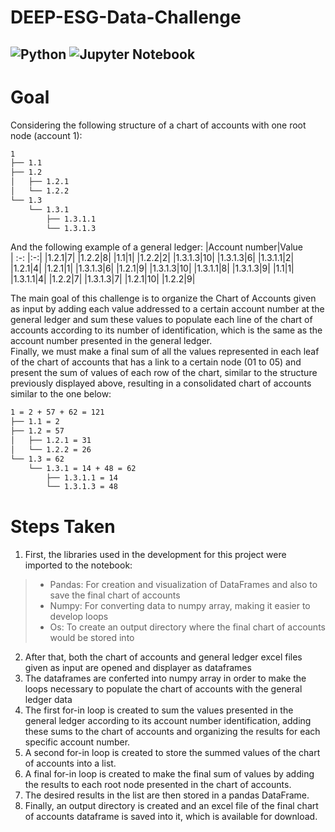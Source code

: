 # DEEP-ESG-Data-Challenge
![Python](https://img.shields.io/badge/python-3670A0?style=for-the-badge&logo=python&logoColor=ffdd54) ![Jupyter Notebook](https://img.shields.io/badge/jupyter-%23FA0F00.svg?style=for-the-badge&logo=jupyter&logoColor=white)
---

# Goal 
Considering the following structure of a chart of accounts with one root node (account 1):
```bash
1
├── 1.1  
├── 1.2  
│   ├── 1.2.1  
│   └── 1.2.2  
└── 1.3  
    └── 1.3.1  
        ├── 1.3.1.1  
        └── 1.3.1.3  
```
And the following example of a general ledger:
|Account number|Value    
| :-: |:-:|
|1.2.1|7|
|1.2.2|8|
|1.1|1|
|1.2.2|2|
|1.3.1.3|10|
|1.3.1.3|6|
|1.3.1.1|2|
|1.2.1|4|
|1.2.1|1|
|1.3.1.3|6|
|1.2.1|9|
|1.3.1.3|10|
|1.3.1.1|8|
|1.3.1.3|9|
|1.1|1|
|1.3.1.1|4|
|1.2.2|7|
|1.3.1.3|7|
|1.2.1|10|
|1.2.2|9|

The main goal of this challenge is to organize the Chart of Accounts given as input by adding each value addressed to a certain account number at the general ledger and sum these values to populate each line of the chart of accounts according to its number of identification, which is the same as the account number presented in the general ledger.<br>
Finally, we must make a final sum of all the values represented in each leaf of the chart of accounts that has a link to a certain node (01 to 05) and present the sum of values of each row of the chart, similar to the structure previously displayed above, resulting in a consolidated chart of accounts similar to the one below:

```bash
1 = 2 + 57 + 62 = 121
├── 1.1 = 2
├── 1.2 = 57
│   ├── 1.2.1 = 31 
│   └── 1.2.2 = 26
└── 1.3 = 62
    └── 1.3.1 = 14 + 48 = 62
        ├── 1.3.1.1 = 14
        └── 1.3.1.3 = 48
```

# Steps Taken

1. First, the libraries used in the development for this project were imported to the notebook:
 > - Pandas: For creation and visualization of DataFrames and also to save the final chart of accounts
 > - Numpy: For converting data to numpy array, making it easier to develop loops
 > - Os: To create an output directory where the final chart of accounts would be stored into 

2. After that, both the chart of accounts and general ledger excel files given as input are opened and displayer as dataframes
3. The dataframes are conferted into numpy array in order to make the loops necessary to populate the chart of accounts with the general ledger data
4. The first for-in loop is created to sum the values presented in the general ledger according to its account number identification, adding these sums to the chart of accounts and organizing the results for each specific account number.
5. A second for-in loop is created to store the summed values of the chart of accounts into a list.
6. A final for-in loop is created to make the final sum of values by adding the results to each root node presented in the chart of accounts.
7. The desired results in the list are then stored in a pandas DataFrame.
8. Finally, an output directory is created and an excel file of the final chart of accounts dataframe is saved into it, which is available for download.

